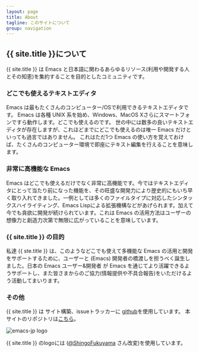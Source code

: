 ```yaml
---
layout: page
title: About
tagline: このサイトについて
group: navigation
---
```


## {{ site.title }}について

{{ site.title }} は Emacs と日本語に関わるあらゆるリソース(利用や開発する人とその知恵)を集約することを目的としたコミュニティです。

### どこでも使えるテキストエディタ

Emacs は最もたくさんのコンピューター/OSで利用できるテキストエディタです。
Emacs は各種 UNIX 系を始め、Windows、MacOS Xさらにスマートフォンですら動作します。どこでも使えるのです。
世の中には数多の良いテキストエディタが存在しますが、これほどまでにどこでも使えるのは唯一 Emacs だけといっても過言ではありません。
これはただ1つ Emacs の使い方を覚えておけば、たくさんのコンピューター環境で即座にテキスト編集を行えることを意味します。

### 非常に高機能な Emacs

Emacs はどこでも使えるだけでなく非常に高機能です。今ではテキストエディタにとって当たり前になった機能を、その旺盛な開発力により歴史的にもいち早く取り入れてきました。一例としては多くのファイルタイプに対応したシンタックスハイライティング、Emacs Lispによる拡張機構などがあげられます。加えて今でも貪欲に開発が続けられています。これは Emacs の活用方法はユーザーの想像力と創造力次第で無限に広がっていることを意味しています。

### {{ site.title }} の目的

私達 {{ ste.title }} は、このようなどこでも使えて多機能な Emacs の活用と開発をサポートするために、ユーザーと (Emacs) 開発者の橋渡しを担うべく誕生しました。日本の Emacs ユーザー&開発者 が Emacs を通じてより活躍できるようサポートし、また皆さまからのご協力(情報提供や不具合報告)をいただけるよう活動してまいります。

### その他

{{ site.title }} は サイト構築、issueトラッカーに [github](https://github.com)を使用しています。
本サイトのリポジトリは[こちら](https://github.com/emacs-jp/emacs-jp.github.com)。

![emacs-jp logo](http://emacs-jp.github.io/images/emacs-jp.png)

{{ site.title }}  のlogoには ([@ShingoFukuyama](https://github.com/ShingoFukuyama) さん改変)を使用しています。
